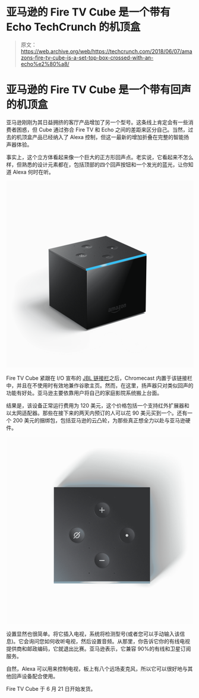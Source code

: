# 亚马逊的 Fire TV Cube 是一个带有 Echo TechCrunch 的机顶盒

> 原文：<https://web.archive.org/web/https://techcrunch.com/2018/06/07/amazons-fire-tv-cube-is-a-set-top-box-crossed-with-an-echo%e2%80%a8/>

# 亚马逊的 Fire TV Cube 是一个带有回声的机顶盒

亚马逊刚刚为其日益拥挤的客厅产品增加了另一个型号。这条线上肯定会有一些消费者困惑，但 Cube 通过弥合 Fire TV 和 Echo 之间的差距来区分自己。当然，过去的机顶盒产品已经纳入了 Alexa 控制，但这一最新的增加折叠在完整的智能扬声器体验。

事实上，这个立方体看起来像一个巨大的正方形回声点。老实说，它看起来不怎么样，但熟悉的设计元素都在，包括顶部的四个回声按钮和一个发光的蓝光，让你知道 Alexa 何时在听。

![](img/2377acf8e637086f1b48cfb511278763.png)

Fire TV Cube 紧跟在 I/O 宣布的 [JBL 链接栏](https://web.archive.org/web/20221207081119/https://techcrunch.com/2018/05/07/jbls-new-soundbar-brings-android-tv-and-google-assistant-to-sets-via-hdmi/)之后，Chromecast 内置于该链接栏中，并且在不使用时有效地兼作谷歌主页。然而，在这里，扬声器只对类似回声的功能有好处。亚马逊主要依靠用户将自己的家庭影院系统搬上台面。

结果是，该设备正常运行费用为 120 美元，这个价格包括一个支持红外扩展器和以太网适配器。那些在接下来的两天内预订的人可以花 90 美元买到一个。还有一个 200 美元的捆绑包，包括亚马逊的云凸轮，为那些真正想全力以赴与亚马逊硬件。

![](img/e74b8b33fd7f626c886feb4082d04361.png)

设置显然也很简单。将它插入电视，系统将检测型号(或者您可以手动输入该信息)。它会询问您如何收听电视，然后设置音频。从那里，你告诉它你的有线电视提供商和邮政编码，它就退出比赛。亚马逊表示，它兼容 90%的有线和卫星订阅服务。

自然，Alexa 可以用来控制电视，板上有八个远场麦克风，所以它可以很好地与其他回声设备配合使用。

Fire TV Cube 于 6 月 21 日开始发货。